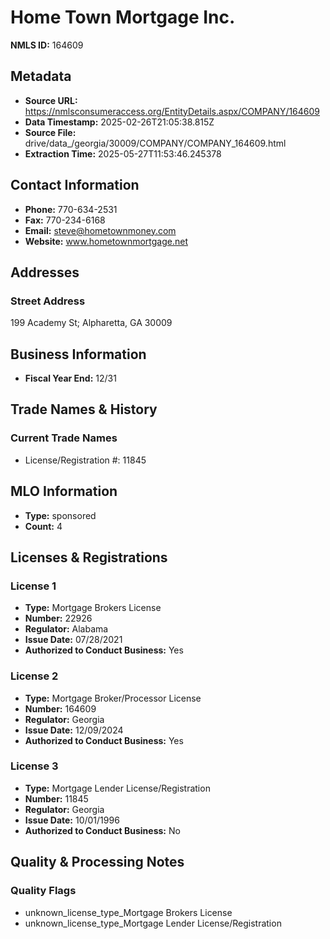 # Home Town Mortgage Inc.

**NMLS ID:** 164609

## Metadata
- **Source URL:** https://nmlsconsumeraccess.org/EntityDetails.aspx/COMPANY/164609
- **Data Timestamp:** 2025-02-26T21:05:38.815Z
- **Source File:** drive/data_/georgia/30009/COMPANY/COMPANY_164609.html
- **Extraction Time:** 2025-05-27T11:53:46.245378

## Contact Information
- **Phone:** 770-634-2531
- **Fax:** 770-234-6168
- **Email:** steve@hometownmoney.com
- **Website:** www.hometownmortgage.net

## Addresses
### Street Address
199 Academy St; Alpharetta, GA 30009

## Business Information
- **Fiscal Year End:** 12/31

## Trade Names & History
### Current Trade Names
- License/Registration #: 11845

## MLO Information
- **Type:** sponsored
- **Count:** 4

## Licenses & Registrations

### License 1
- **Type:** Mortgage Brokers License
- **Number:** 22926
- **Regulator:** Alabama
- **Issue Date:** 07/28/2021
- **Authorized to Conduct Business:** Yes

### License 2
- **Type:** Mortgage Broker/Processor License
- **Number:** 164609
- **Regulator:** Georgia
- **Issue Date:** 12/09/2024
- **Authorized to Conduct Business:** Yes

### License 3
- **Type:** Mortgage Lender License/Registration
- **Number:** 11845
- **Regulator:** Georgia
- **Issue Date:** 10/01/1996
- **Authorized to Conduct Business:** No

## Quality & Processing Notes
### Quality Flags
- unknown_license_type_Mortgage Brokers License
- unknown_license_type_Mortgage Lender License/Registration
